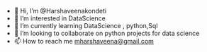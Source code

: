 - 👋 Hi, I’m @Harshaveenakondeti
- 👀 I’m interested in DataScience
- 🌱 I’m currently learning DataScience , python,Sql
- 💞️ I’m looking to collaborate on python projects for data science
- 📫 How to reach me mharshaveena@gmail.com

<!---
Harshaveenakondeti/Harshaveenakondeti is a ✨ special ✨ repository because its `README.md` (this file) appears on your GitHub profile.
You can click the Preview link to take a look at your changes.
--->
